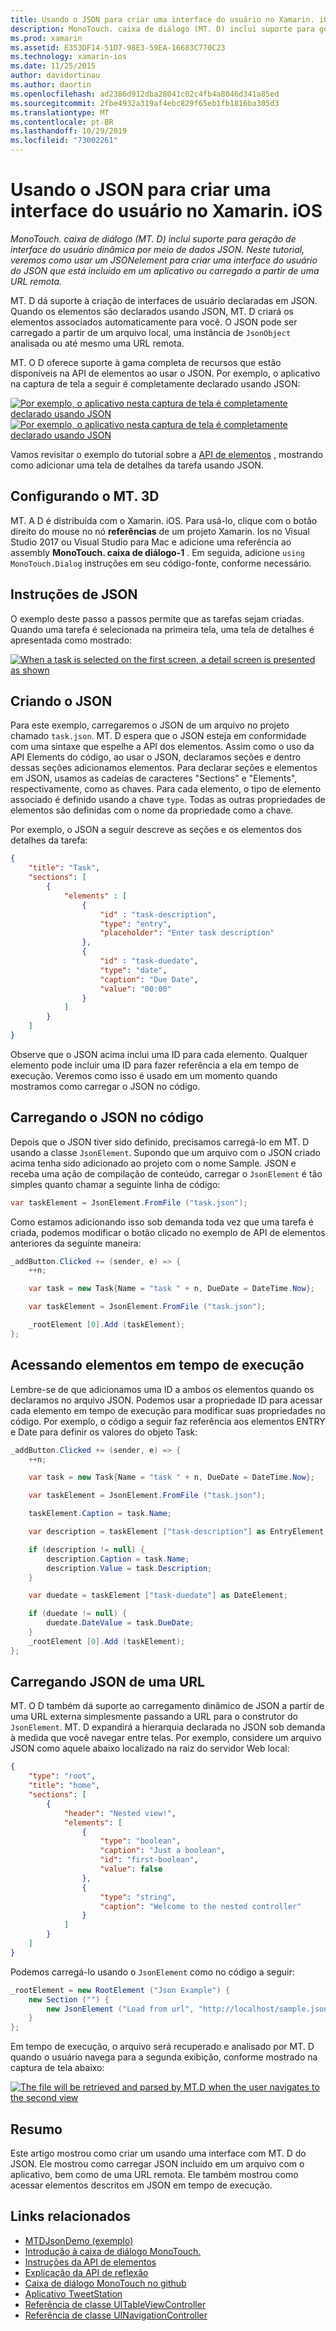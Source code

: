 ```yaml
---
title: Usando o JSON para criar uma interface do usuário no Xamarin. iOS
description: MonoTouch. caixa de diálogo (MT. D) inclui suporte para geração de interface do usuário dinâmica por meio de dados JSON. Neste tutorial, veremos como usar um JSONelement para criar uma interface do usuário do JSON que está incluído em um aplicativo ou carregado a partir de uma URL remota.
ms.prod: xamarin
ms.assetid: E353DF14-51D7-98E3-59EA-16683C770C23
ms.technology: xamarin-ios
ms.date: 11/25/2015
author: davidortinau
ms.author: daortin
ms.openlocfilehash: ad2386d912dba28041c02c4fb4a8046d341a85ed
ms.sourcegitcommit: 2fbe4932a319af4ebc829f65eb1fb1816ba305d3
ms.translationtype: MT
ms.contentlocale: pt-BR
ms.lasthandoff: 10/29/2019
ms.locfileid: "73002261"
---
```

# <a name="using-json-to-create-a-user-interface-in-xamarinios"></a>Usando o JSON para criar uma interface do usuário no Xamarin. iOS

_MonoTouch. caixa de diálogo (MT. D) inclui suporte para geração de interface do usuário dinâmica por meio de dados JSON. Neste tutorial, veremos como usar um JSONelement para criar uma interface do usuário do JSON que está incluído em um aplicativo ou carregado a partir de uma URL remota._

MT. D dá suporte à criação de interfaces de usuário declaradas em JSON. Quando os elementos são declarados usando JSON, MT. D criará os elementos associados automaticamente para você. O JSON pode ser carregado a partir de um arquivo local, uma instância de `JsonObject` analisada ou até mesmo uma URL remota.

MT. O D oferece suporte à gama completa de recursos que estão disponíveis na API de elementos ao usar o JSON. Por exemplo, o aplicativo na captura de tela a seguir é completamente declarado usando JSON:

[![](json-element-walkthrough-images/01-load-from-file.png "Por exemplo, o aplicativo nesta captura de tela é completamente declarado usando JSON")](json-element-walkthrough-images/01-load-from-file.png#lightbox)[![](json-element-walkthrough-images/01-load-from-file.png "Por exemplo, o aplicativo nesta captura de tela é completamente declarado usando JSON")](json-element-walkthrough-images/01-load-from-file.png#lightbox)

Vamos revisitar o exemplo do tutorial sobre a [API de elementos](~/ios/user-interface/monotouch.dialog/elements-api-walkthrough.md) , mostrando como adicionar uma tela de detalhes da tarefa usando JSON.

## <a name="setting-up-mtd"></a>Configurando o MT. 3D

MT. A D é distribuída com o Xamarin. iOS. Para usá-lo, clique com o botão direito do mouse no nó **referências** de um projeto Xamarin. Ios no Visual Studio 2017 ou Visual Studio para Mac e adicione uma referência ao assembly **MonoTouch. caixa de diálogo-1** . Em seguida, adicione `using MonoTouch.Dialog` instruções em seu código-fonte, conforme necessário.

## <a name="json-walkthrough"></a>Instruções de JSON

O exemplo deste passo a passos permite que as tarefas sejam criadas. Quando uma tarefa é selecionada na primeira tela, uma tela de detalhes é apresentada como mostrado:

 [![](json-element-walkthrough-images/03-task-list.png "When a task is selected on the first screen, a detail screen is presented as shown")](json-element-walkthrough-images/03-task-list.png#lightbox)

## <a name="creating-the-json"></a>Criando o JSON

Para este exemplo, carregaremos o JSON de um arquivo no projeto chamado `task.json`. MT. D espera que o JSON esteja em conformidade com uma sintaxe que espelhe a API dos elementos. Assim como o uso da API Elements do código, ao usar o JSON, declaramos seções e dentro dessas seções adicionamos elementos. Para declarar seções e elementos em JSON, usamos as cadeias de caracteres "Sections" e "Elements", respectivamente, como as chaves. Para cada elemento, o tipo de elemento associado é definido usando a chave `type`. Todas as outras propriedades de elementos são definidas com o nome da propriedade como a chave.

Por exemplo, o JSON a seguir descreve as seções e os elementos dos detalhes da tarefa:

```json
{
    "title": "Task",
    "sections": [
        {
            "elements" : [
                {
                    "id" : "task-description",
                    "type": "entry",
                    "placeholder": "Enter task description"
                },
                {
                    "id" : "task-duedate",
                    "type": "date",
                    "caption": "Due Date",
                    "value": "00:00"
                }
            ]
        }
    ]
}
```

Observe que o JSON acima inclui uma ID para cada elemento. Qualquer elemento pode incluir uma ID para fazer referência a ela em tempo de execução. Veremos como isso é usado em um momento quando mostramos como carregar o JSON no código.

## <a name="loading-the-json-in-code"></a>Carregando o JSON no código

Depois que o JSON tiver sido definido, precisamos carregá-lo em MT. D usando a classe `JsonElement`. Supondo que um arquivo com o JSON criado acima tenha sido adicionado ao projeto com o nome Sample. JSON e receba uma ação de compilação de conteúdo, carregar o `JsonElement` é tão simples quanto chamar a seguinte linha de código:

```csharp
var taskElement = JsonElement.FromFile ("task.json");
```

Como estamos adicionando isso sob demanda toda vez que uma tarefa é criada, podemos modificar o botão clicado no exemplo de API de elementos anteriores da seguinte maneira:

```csharp
_addButton.Clicked += (sender, e) => {
    ++n;

    var task = new Task{Name = "task " + n, DueDate = DateTime.Now};

    var taskElement = JsonElement.FromFile ("task.json");

    _rootElement [0].Add (taskElement);
};
```

## <a name="accessing-elements-at-runtime"></a>Acessando elementos em tempo de execução

Lembre-se de que adicionamos uma ID a ambos os elementos quando os declaramos no arquivo JSON. Podemos usar a propriedade ID para acessar cada elemento em tempo de execução para modificar suas propriedades no código. Por exemplo, o código a seguir faz referência aos elementos ENTRY e Date para definir os valores do objeto Task:

```csharp
_addButton.Clicked += (sender, e) => {
    ++n;

    var task = new Task{Name = "task " + n, DueDate = DateTime.Now};

    var taskElement = JsonElement.FromFile ("task.json");

    taskElement.Caption = task.Name;

    var description = taskElement ["task-description"] as EntryElement;

    if (description != null) {
        description.Caption = task.Name;
        description.Value = task.Description;       
    }

    var duedate = taskElement ["task-duedate"] as DateElement;

    if (duedate != null) {                
        duedate.DateValue = task.DueDate;
    }
    _rootElement [0].Add (taskElement);
};
```

## <a name="loading-json-from-a-url"></a>Carregando JSON de uma URL

MT. O D também dá suporte ao carregamento dinâmico de JSON a partir de uma URL externa simplesmente passando a URL para o construtor do `JsonElement`. MT. D expandirá a hierarquia declarada no JSON sob demanda à medida que você navegar entre telas. Por exemplo, considere um arquivo JSON como aquele abaixo localizado na raiz do servidor Web local:

```json
{
    "type": "root",
    "title": "home",
    "sections": [
        {
            "header": "Nested view!",
            "elements": [
                {
                    "type": "boolean",
                    "caption": "Just a boolean",
                    "id": "first-boolean",
                    "value": false
                },
                {
                    "type": "string",
                    "caption": "Welcome to the nested controller"
                }
            ]
        }
    ]
}
```

Podemos carregá-lo usando o `JsonElement` como no código a seguir:

```csharp
_rootElement = new RootElement ("Json Example") {
    new Section ("") {
        new JsonElement ("Load from url", "http://localhost/sample.json")
    }
};
```

Em tempo de execução, o arquivo será recuperado e analisado por MT. D quando o usuário navega para a segunda exibição, conforme mostrado na captura de tela abaixo:

 [![](json-element-walkthrough-images/04-json-web-example.png "The file will be retrieved and parsed by MT.D when the user navigates to the second view")](json-element-walkthrough-images/04-json-web-example.png#lightbox)

## <a name="summary"></a>Resumo

Este artigo mostrou como criar um usando uma interface com MT. D do JSON. Ele mostrou como carregar JSON incluído em um arquivo com o aplicativo, bem como de uma URL remota. Ele também mostrou como acessar elementos descritos em JSON em tempo de execução.

## <a name="related-links"></a>Links relacionados

- [MTDJsonDemo (exemplo)](https://docs.microsoft.com/samples/xamarin/ios-samples/mtdjsondemo)
- [Introdução à caixa de diálogo MonoTouch.](~/ios/user-interface/monotouch.dialog/index.md)
- [Instruções da API de elementos](~/ios/user-interface/monotouch.dialog/elements-api-walkthrough.md)
- [Explicação da API de reflexão](~/ios/user-interface/monotouch.dialog/reflection-api-walkthrough.md)
- [Caixa de diálogo MonoTouch no github](https://github.com/migueldeicaza/MonoTouch.Dialog)
- [Aplicativo TweetStation](https://github.com/migueldeicaza/TweetStation)
- [Referência de classe UITableViewController](https://developer.apple.com/library/ios/#DOCUMENTATION/UIKit/Reference/UITableViewController_Class/Reference/Reference.html)
- [Referência de classe UINavigationController](https://developer.apple.com/library/ios/#documentation/UIKit/Reference/UINavigationController_Class/Reference/Reference.html)
